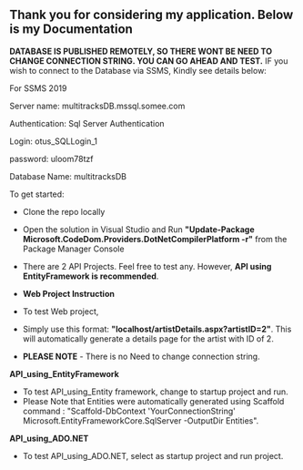 Thank you for considering my application. Below is my Documentation
-------------------------------------------------------------------
**DATABASE IS PUBLISHED REMOTELY, SO THERE WONT BE NEED TO CHANGE CONNECTION STRING. YOU CAN GO AHEAD AND TEST.**
IF you wish to connect to the Database via SSMS, Kindly see details below:



For SSMS 2019

Server name: multitracksDB.mssql.somee.com

Authentication: Sql Server Authentication

Login: otus_SQLLogin_1

password: uloom78tzf

Database Name: multitracksDB








To get started:
- Clone the repo locally	
- Open the solution in Visual Studio	and Run **"Update-Package Microsoft.CodeDom.Providers.DotNetCompilerPlatform -r"** from the Package Manager Console	
-  There are 2 API Projects. Feel free to test any. However, **API using EntityFramework is recommended**.

-  **Web Project Instruction**
-  To test Web project,  
-  Simply use this format: **"localhost/artistDetails.aspx?artistID=2"**. This will automatically generate a details page for the artist with ID of 2.
-  **PLEASE NOTE** - There is no Need to change connection string.

  **API_using_EntityFramework**
-  To test API_using_Entity framework, change to startup project and run.
-  Please Note that Entities were automatically generated using Scaffold command : "Scaffold-DbContext 'YourConnectionString' Microsoft.EntityFrameworkCore.SqlServer -OutputDir Entities".

**API_using_ADO.NET**
-  To test API_using_ADO.NET, select as startup project and run project.

